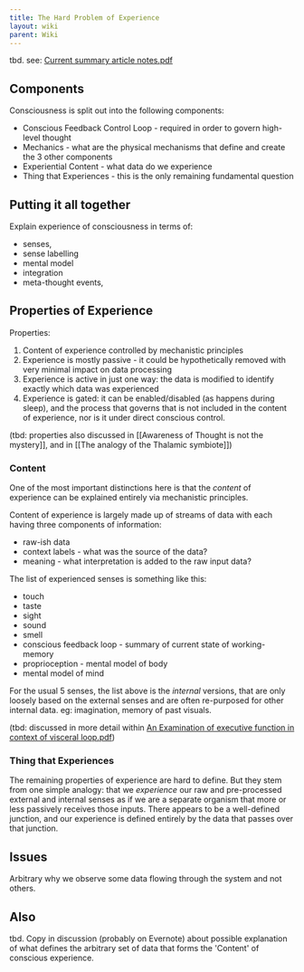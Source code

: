 ```yaml
---
title: The Hard Problem of Experience
layout: wiki
parent: Wiki
---
```


tbd.
see: [Current summary article notes.pdf](files/archive/2020-02-23-Current-summary-article-notes.pdf)

## Components
Consciousness is split out into the following components:
* Conscious Feedback Control Loop - required in order to govern high-level thought
* Mechanics - what are the physical mechanisms that define and create the 3 other components
* Experiential Content - what data do we experience
* Thing that Experiences - this is the only remaining fundamental question

## Putting it all together
Explain experience of consciousness in terms of:
* senses,
* sense labelling
* mental model
* integration
* meta-thought events,

## Properties of Experience
Properties:
1. Content of experience controlled by mechanistic principles 
2. Experience is mostly passive - it could be hypothetically removed with very minimal impact on data processing
3. Experience is active in just one way: the data is modified to identify exactly which data was experienced
4. Experience is gated: it can be enabled/disabled (as happens during sleep), and the process that governs that is not included in the content of experience, nor is it under direct conscious control.

(tbd: properties also discussed in [[Awareness of Thought is not the mystery]], and in [[The analogy of the Thalamic symbiote]])

### Content
One of the most important distinctions here is that the _content_ of experience can be explained entirely via mechanistic principles. 

Content of experience is largely made up of streams of data with each having three components of information:
* raw-ish data
* context labels - what was the source of the data?
* meaning - what interpretation is added to the raw input data?

The list of experienced senses is something like this:
* touch
* taste
* sight
* sound
* smell
* conscious feedback loop - summary of current state of working-memory
* proprioception - mental model of body
* mental model of mind

For the usual 5 senses, the list above is the _internal_ versions, that are only loosely based on the external senses and are often re-purposed for other internal data. eg: imagination, memory of past visuals.

(tbd: discussed in more detail within [An Examination of executive function in context of visceral loop.pdf](files/archive/2020-08-26-Examination-of-executive-function-in-context-of-visceral-loop.pdf))

### Thing that Experiences
The remaining properties of experience are hard to define. But they stem from one simple analogy: that we _experience_ our raw and pre-processed external and internal senses as if we are a separate organism that more or less passively receives those inputs. There appears to be a well-defined junction, and our experience is defined entirely by the data that passes over that junction.

## Issues
Arbitrary why we observe some data flowing through the system and not others.

## Also
tbd. Copy in discussion (probably on Evernote) about possible explanation of what defines the arbitrary set of data that forms the 'Content' of conscious experience.